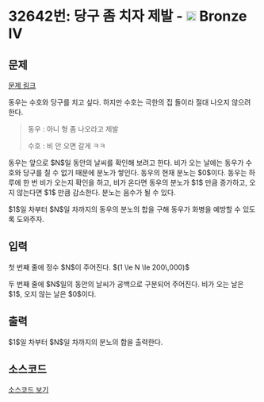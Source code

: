 # 32642번: 당구 좀 치자 제발 - <img src="https://static.solved.ac/tier_small/2.svg" style="height:20px" /> Bronze IV

<!-- performance -->

<!-- 문제 제출 후 깃허브에 푸시를 했을 때 제출한 코드의 성능이 입력될 공간입니다.-->

<!-- end -->

## 문제

[문제 링크](https://boj.kr/32642)

<p>동우는 수호와 당구를 치고 싶다. 하지만 수호는 극한의 집 돌이라 절대 나오지 않으려 한다.</p>

<blockquote>
<p>동우 : 아니 형 좀 나오라고 제발</p>

<p>수호 : 비 안 오면 갈게 ㅋㅋ</p>
</blockquote>

<p>동우는 앞으로 $N$일 동안의 날씨를 확인해 보려고 한다. 비가 오는 날에는 동우가 수호와 당구를 칠 수 없기 때문에 분노가 쌓인다. 동우의 현재 분노는 $0$이다. 동우는 하루에 한 번 비가 오는지 확인을 하고, 비가 온다면 동우의 분노가 $1$ 만큼 증가하고, 오지 않는다면 $1$ 만큼 감소한다. 분노는 음수가 될 수 있다.</p>

<p>$1$일 차부터 $N$일 차까지의 동우의 분노의 합을 구해 동우가 화병을 예방할 수 있도록 도와주자.</p>

## 입력

<p>첫 번째 줄에 정수 $N$이 주어진다. $(1 \le N \le 200\,000)$</p>

<p>두 번째 줄에 $N$일의 동안의 날씨가 공백으로 구분되어 주어진다. 비가 오는 날은 $1$, 오지 않는 날은 $0$이다.</p>

## 출력

<p>$1$일 차부터 $N$일 차까지의 분노의 합을 출력한다.</p>

## 소스코드

[소스코드 보기](당구%20좀%20치자%20제발.cpp)